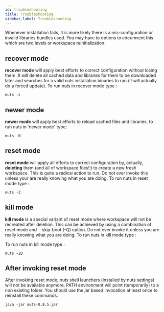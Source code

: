 ```yaml
---
id: troubleshooting
title: Troubleshooting
sidebar_label: Troubleshooting
---
```



Whenever installation fails, it is more likely there is a mis-configuration or invalid libraries bundles used. You may have to options
to circumvent this which are two levels or workspace reinitialization.

## recover mode
**recover mode** will apply best efforts to correct configuration without losing them. It will delete all cached data and 
libraries for them to be downloaded later and searches for a valid nuts installation binaries to run (it will actually 
do a forced update). To run nuts in recover mode type :

```
nuts -z
```

## newer mode
**newer mode** will apply best efforts to reload cached files and libraries. to run nuts in 'newer mode' type:

```
nuts -N
```

## reset mode
**reset mode** will apply all efforts to correct configuration by, actually, **deleting** them 
(and all of workspace files!!) to create a new fresh workspace. This is quite a radical action to run. Do not ever
invoke this unless your are really knowing what you are doing. 
To run nuts in reset mode type :

```
nuts -Z
```

## kill mode
**kill mode** is a special variant of reset mode where workspace will not be recreated after deletion. 
This can be achieved by using a combination of reset mode and --skip-boot (-Q) option. Do not ever
invoke it unless you are really knowing what you are doing. To run nuts in kill mode type :

To run nuts in kill mode type :
```
nuts -ZQ
```

## After invoking reset mode
After invoking reset mode, nuts shell launchers (installed by nuts settings) will not be available anymore. 
PATH environment will point (temporarily) to a non existing folder. You should use the jar based invocation at least once to reinstall these commands.

```
java -jar nuts-0.8.5.jar
```
